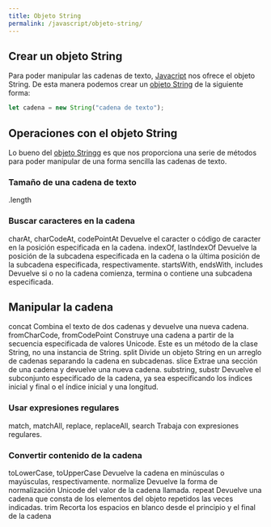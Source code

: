 ```yaml
---
title: Objeto String
permalink: /javascript/objeto-string/
---
```


## Crear un objeto String

Para poder manipular las cadenas de texto, [Javacript][Javacript] nos ofrece el objeto String. De esta manera podemos crear un [objeto String][String] de la siguiente forma:

~~~javascript
let cadena = new String("cadena de texto");
~~~

## Operaciones con el objeto String
Lo bueno del [objeto String][String]g es que nos proporciona una serie de métodos para poder manipular de una forma sencilla las cadenas de texto.

### Tamaño de una cadena de texto
.length

### Buscar caracteres en la cadena
charAt, charCodeAt, codePointAt	Devuelve el caracter o código de caracter en la posición especificada en la cadena.
indexOf, lastIndexOf	Devuelve la posición de la subcadena especificada en la cadena o la última posición de la subcadena especificada, respectivamente.
startsWith, endsWith, includes	Devuelve si o no la cadena comienza, termina o contiene una subcadena especificada.


## Manipular la cadena
concat	Combina el texto de dos cadenas y devuelve una nueva cadena.
fromCharCode, fromCodePoint	Construye una cadena a partir de la secuencia especificada de valores Unicode. Este es un método de la clase String, no una instancia de String.
split	Divide un objeto String en un arreglo de cadenas separando la cadena en subcadenas.
slice	Extrae una sección de una cadena y devuelve una nueva cadena.
substring, substr	Devuelve el subconjunto especificado de la cadena, ya sea especificando los índices inicial y final o el índice inicial y una longitud.


### Usar expresiones regulares
match, matchAll, replace, replaceAll, search	Trabaja con expresiones regulares.

### Convertir contenido de la cadena
toLowerCase, toUpperCase	 Devuelve la cadena en minúsculas o mayúsculas, respectivamente.
normalize	Devuelve la forma de normalización Unicode del valor de la cadena llamada.
repeat	Devuelve una cadena que consta de los elementos del objeto repetidos las veces indicadas.
trim	Recorta los espacios en blanco desde el principio y el final de la cadena



[Javacript]: {{site.url}}/javascript/
[String]: http://www.w3api.com/javascript/String